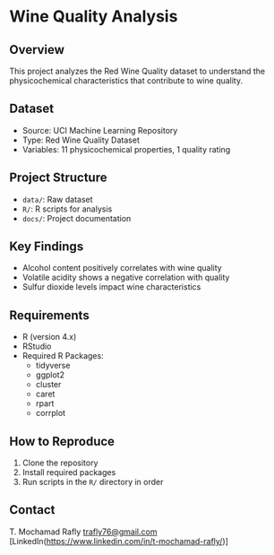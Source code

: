 # Wine Quality Analysis

## Overview
This project analyzes the Red Wine Quality dataset to understand the physicochemical characteristics that contribute to wine quality.

## Dataset
- Source: UCI Machine Learning Repository
- Type: Red Wine Quality Dataset
- Variables: 11 physicochemical properties, 1 quality rating

## Project Structure
- `data/`: Raw dataset
- `R/`: R scripts for analysis
- `docs/`: Project documentation

## Key Findings
- Alcohol content positively correlates with wine quality
- Volatile acidity shows a negative correlation with quality
- Sulfur dioxide levels impact wine characteristics

## Requirements
- R (version 4.x)
- RStudio
- Required R Packages:
  - tidyverse
  - ggplot2
  - cluster
  - caret
  - rpart
  - corrplot

## How to Reproduce
1. Clone the repository
2. Install required packages
3. Run scripts in the `R/` directory in order

## Contact
T. Mochamad Rafly
trafly76@gmail.com
[LinkedIn(https://www.linkedin.com/in/t-mochamad-rafly/)]
